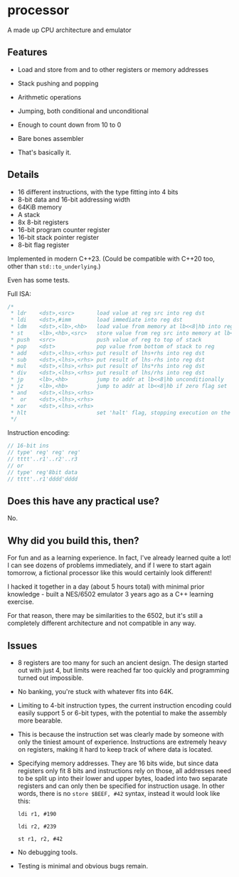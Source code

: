# processor

A made up CPU architecture and emulator

## Features

- Load and store from and to other registers or memory addresses

- Stack pushing and popping

- Arithmetic operations

- Jumping, both conditional and unconditional

- Enough to count down from 10 to 0

- Bare bones assembler

- That's basically it.

## Details

- 16 different instructions, with the type fitting into 4 bits
- 8-bit data and 16-bit addressing width
- 64KiB memory
- A stack
- 8x 8-bit registers
- 16-bit program counter register
- 16-bit stack pointer register
- 8-bit flag register

Implemented in modern C++23. (Could be compatible with C++20 too, other than `std::to_underlying`.)

Even has some tests.

Full ISA:

```c
/*
 * ldr    <dst>,<src>       load value at reg src into reg dst
 * ldi    <dst>,#imm        load immediate into reg dst
 * ldm    <dst>,<lb>,<hb>   load value from memory at lb<<8|hb into reg dst
 * st     <lb>,<hb>,<src>   store value from reg src into memory at lb<<8|hb
 * push   <src>             push value of reg to top of stack
 * pop    <dst>             pop value from bottom of stack to reg
 * add    <dst>,<lhs>,<rhs> put result of lhs+rhs into reg dst
 * sub    <dst>,<lhs>,<rhs> put result of lhs-rhs into reg dst
 * mul    <dst>,<lhs>,<rhs> put result of lhs*rhs into reg dst
 * div    <dst>,<lhs>,<rhs> put result of lhs/rhs into reg dst
 * jp     <lb>,<hb>         jump to addr at lb<<8|hb unconditionally
 * jz     <lb>,<hb>         jump to addr at lb<<8|hb if zero flag set
 * and    <dst>,<lhs>,<rhs>
 *  or    <dst>,<lhs>,<rhs>
 * xor    <dst>,<lhs>,<rhs>
 * hlt                      set 'halt' flag, stopping execution on the next cycle
 */
```

Instruction encoding:

```c
// 16-bit ins
// type' reg' reg' reg'
// tttt'..r1'..r2'..r3
// or
// type' reg'8bit data
// tttt'..r1'dddd'dddd
```

## Does this have any practical use?

No.

## Why did you build this, then?

For fun and as a learning experience. In fact, I've already learned quite a lot! I can see dozens of problems immediately, and if I were to start again tomorrow, a fictional processor like this would certainly look different!

I hacked it together in a day (about 5 hours total) with minimal prior knowledge - built a NES/6502 emulator 3 years ago as a C++ learning exercise.

For that reason, there may be similarities to the 6502, but it's still a completely different architecture and not compatible in any way.

## Issues

- 8 registers are too many for such an ancient design.
  The design started out with just 4, but limits were reached far too
  quickly and programming turned out impossible.
- No banking, you're stuck with whatever fits into 64K.
- Limiting to 4-bit instruction types, the current instruction
  encoding could easily support 5 or 6-bit types, with the potential
  to make the assembly more bearable.
- This is because the instruction set was clearly made by someone
  with only the tiniest amount of experience. Instructions are extremely
  heavy on registers, making it hard to keep track of where data
  is located.
- Specifying memory addresses. They are 16 bits wide, but since data
  registers only fit 8 bits and instructions rely on those, all
  addresses need to be split up into their lower and upper bytes,
  loaded into two separate registers and can only then be specified
  for instruction usage.
  In other words, there is no `store $BEEF, #42` syntax, instead it
  would look like this:

  `ldi r1, #190`

  `ldi r2, #239`

  `st r1, r2, #42`

- No debugging tools.
- Testing is minimal and obvious bugs remain.
